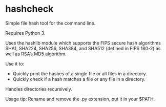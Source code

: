 # hashcheck
Simple file hash tool for the command line.

Requires Python 3.

Uses the hashlib module which supports the FIPS secure hash algorithms SHA1, SHA224, SHA256, SHA384, and SHA512 (defined in FIPS 180-2) as well as RSA’s MD5 algorithm.


Use it to:
  - Quickly print the hashes of a single file or all files in a directory.
  - Quickly check if a hash matches a file or any file in a directory.

Handles directories recursively.

Usage tip:
Rename and remove the .py extension, put it in your $PATH.
